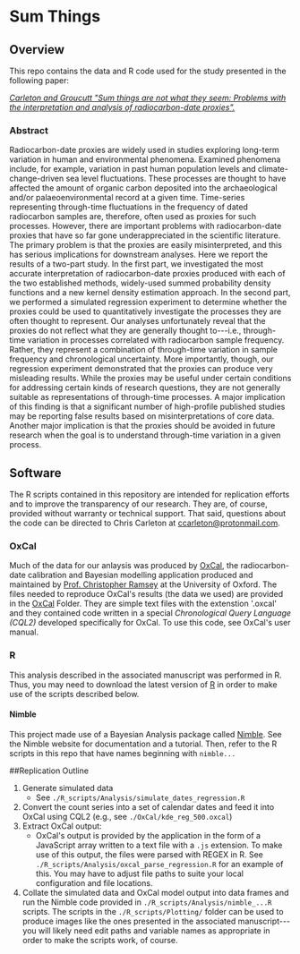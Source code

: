 # Sum Things
## Overview
This repo contains the data and R code used for the study presented in the following paper:

[*Carleton and Groucutt "Sum things are not what they seem: Problems with the interpretation and analysis of radiocarbon-date proxies".*](https://osf.io/)

### Abstract
Radiocarbon-date proxies are widely used in studies exploring long-term variation in  human and environmental phenomena. Examined phenomena include, for example, variation in past human population levels and climate-change-driven sea level fluctuations. These processes are thought to have affected the amount of organic carbon deposited into the archaeological and/or palaeoenvironmental record at a given time. Time-series representing through-time fluctuations in the frequency of dated radiocarbon samples are, therefore, often used as proxies for such processes. However, there are important problems with radiocarbon-date proxies that have so far gone underappreciated in the scientific literature. The primary problem is that the proxies are easily misinterpreted, and this has serious implications for downstream analyses. Here we report the results of a two-part study. In the first part, we investigated the most accurate interpretation of radiocarbon-date proxies produced with each of the two established methods, widely-used summed probability density functions and a new kernel density estimation approach. In the second part, we performed a simulated regression experiment to determine whether the proxies could be used to quantitatively investigate the processes they are often thought to represent. Our analyses unfortunately reveal that the proxies do not reflect what they are generally thought to---i.e., through-time variation in processes correlated with radiocarbon sample frequency. Rather, they represent a combination of through-time variation in sample frequency and chronological uncertainty. More importantly, though, our regression experiment demonstrated that the proxies can produce very misleading results. While the proxies may be useful under certain conditions for addressing certain kinds of research questions, they are not generally suitable as representations of through-time processes. A major implication of this finding is that a significant number of high-profile published studies may be reporting false results based on misinterpretations of core data. Another major implication is that the proxies should be avoided in future research when the goal is to understand through-time variation in a given process.

## Software
The R scripts contained in this repository are intended for replication efforts and to improve the transparency of our research. They are, of course, provided without warranty or technical support. That said, questions about the code can be directed to Chris Carleton at ccarleton@protonmail.com.

### OxCal
Much of the data for our anlaysis was produced by [OxCal](https://c14.arch.ox.ac.uk/oxcalhelp/hlp_contents.html), the radiocarbon-date calibration and Bayesian modelling application produced and maintained by [Prof. Christopher Ramsey](https://www.merton.ox.ac.uk/people/professor-christopher-ramsey) at the University of Oxford. The files needed to reproduce OxCal's results (the data we used) are provided in the [OxCal](https://github.com/wccarleton/sumthings/OxCal/) Folder. They are simple text files with the extenstion '.oxcal' and they contained code written in a special *Chronological Query Language (CQL2)* developed specifically for OxCal. To use this code, see OxCal's user manual.

### R
This analysis described in the associated manuscript was performed in R. Thus, you may need to download the latest version of [R](https://www.r-project.org/) in order to make use of the scripts described below.

#### Nimble
This project made use of a Bayesian Analysis package called [Nimble](https://r-nimble.org/). See the Nimble website for documentation and a tutorial. Then, refer to the R scripts in this repo that have names beginning with `nimble...`


##Replication Outline
1. Generate simulated data
   * See `./R_scripts/Analysis/simulate_dates_regression.R`
2. Convert the count series into a set of calendar dates and feed it into OxCal using CQL2 (e.g., see `./OxCal/kde_reg_500.oxcal`)
3. Extract OxCal output:
   *  OxCal's output is provided by the application in the form of a JavaScript array written to a text file with a `.js` extension. To make use of this output, the files were parsed with REGEX in R. See `./R_scripts/Analysis/oxcal_parse_regression.R` for an example of this. You may have to adjust file paths to suite your local configuration and file locations.
4. Collate the simulated data and OxCal model output into data frames and run the Nimble code provided in `./R_scripts/Analysis/nimble_...R` scripts. The scripts in the `./R_scripts/Plotting/` folder can be used to produce images like the ones presented in the associated manuscript---you will likely need edit paths and variable names as appropriate in order to make the scripts work, of course.
